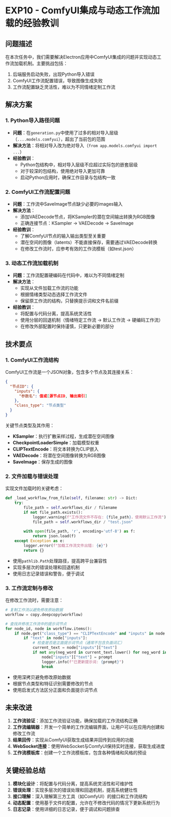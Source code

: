 # EXP10 - ComfyUI集成与动态工作流加载的经验教训

## 问题描述

在本次任务中，我们需要解决Electron应用中ComfyUI集成的问题并实现动态工作流加载机制。主要挑战包括：

1. 后端服务启动失败，出现Python导入错误
2. ComfyUI工作流配置错误，导致图像生成失败
3. 工作流配置缺乏灵活性，难以为不同情绪定制工作流

## 解决方案

### 1. Python导入路径问题

- **问题**：在`generation.py`中使用了过多的相对导入层级（`....models.comfyui`），超出了当前包的范围
- **解决方法**：将相对导入改为绝对导入（`from app.models.comfyui import ...`）
- **经验教训**：
  - Python包结构中，相对导入层级不应超过实际包的嵌套层级
  - 对于较深的包结构，使用绝对导入更加可靠
  - 启动Python应用时，确保工作目录与包结构一致

### 2. ComfyUI工作流配置问题

- **问题**：工作流中SaveImage节点缺少必要的images输入
- **解决方法**：
  - 添加VAEDecode节点，将KSampler的潜在空间输出转换为RGB图像
  - 正确连接节点：KSampler → VAEDecode → SaveImage
- **经验教训**：
  - 了解ComfyUI节点的输入输出类型至关重要
  - 潜在空间的图像（latents）不能直接保存，需要通过VAEDecode转换
  - 在修改工作流时，应参考有效的工作流模板（如test.json）

### 3. 动态工作流加载机制

- **问题**：工作流配置硬编码在代码中，难以为不同情绪定制
- **解决方法**：
  - 实现从文件加载工作流的功能
  - 根据情绪类型动态选择工作流文件
  - 保留原工作流的结构，只替换提示词和文件名前缀
- **经验教训**：
  - 将配置与代码分离，提高系统灵活性
  - 使用分层的回退机制（情绪特定工作流 → 默认工作流 → 硬编码工作流）
  - 在修改外部配置时保持谨慎，只更新必要的部分

## 技术要点

### 1. ComfyUI工作流结构

ComfyUI工作流是一个JSON对象，包含多个节点及其连接关系：

```json
{
  "节点ID": {
    "inputs": {
      "参数名": 值或[源节点ID, 输出索引]
    },
    "class_type": "节点类型"
  }
}
```

关键节点类型及其作用：
- **KSampler**：执行扩散采样过程，生成潜在空间图像
- **CheckpointLoaderSimple**：加载模型权重
- **CLIPTextEncode**：将文本转换为CLIP嵌入
- **VAEDecode**：将潜在空间图像转换为RGB图像
- **SaveImage**：保存生成的图像

### 2. 文件加载与错误处理

实现文件加载时的关键考虑：

```python
def _load_workflow_from_file(self, filename: str) -> Dict:
    try:
        file_path = self.workflows_dir / filename
        if not file_path.exists():
            logger.warning(f"工作流文件不存在: {file_path}，使用默认工作流")
            file_path = self.workflows_dir / "test.json"
        
        with open(file_path, 'r', encoding='utf-8') as f:
            return json.load(f)
    except Exception as e:
        logger.error(f"加载工作流文件出错: {e}")
        return {}
```

- 使用`pathlib.Path`处理路径，提高跨平台兼容性
- 实现多层次的错误处理和回退机制
- 使用日志记录错误和警告，便于调试

### 3. 工作流定制与修改

在修改工作流时，需要注意：

```python
# 复制工作流以避免修改原始数据
workflow = copy.deepcopy(workflow)

# 查找并修改工作流中的提示词节点
for node_id, node in workflow.items():
    if node.get("class_type") == "CLIPTextEncode" and "inputs" in node:
        if "text" in node["inputs"]:
            # 检查是否是正面提示词节点（通常不包含负面词汇）
            current_text = node["inputs"]["text"]
            if not any(neg_word in current_text.lower() for neg_word in ["ugly", "bad", "deformed", "blurry"]):
                node["inputs"]["text"] = prompt
                logger.info(f"已更新提示词: {prompt}")
                break
```

- 使用深拷贝避免修改原始数据
- 根据节点类型和特征识别需要修改的节点
- 使用启发式方法区分正面和负面提示词节点

## 未来改进

1. **工作流验证**：添加工作流验证功能，确保加载的工作流结构正确
2. **工作流编辑器**：开发一个简单的工作流编辑界面，让用户可以在应用内创建和修改工作流
3. **结果回传**：实现从ComfyUI获取生成结果并回传到应用的功能
4. **WebSocket连接**：使用WebSocket与ComfyUI保持实时连接，获取生成进度
5. **工作流模板库**：创建一个工作流模板库，包含各种情绪和风格的预设

## 关键经验总结

1. **模块化设计**：将配置与代码分离，提高系统灵活性和可维护性
2. **错误处理**：实现多层次的错误处理和回退机制，提高系统健壮性
3. **接口理解**：深入理解第三方工具（如ComfyUI）的接口和工作流结构
4. **动态配置**：使用基于文件的配置，允许在不修改代码的情况下更新系统行为
5. **日志记录**：使用详细的日志记录，便于调试和问题排查 